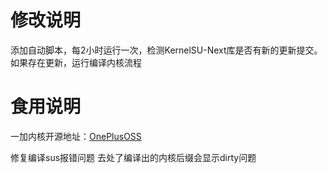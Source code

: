 # 修改说明
添加自动脚本，每2小时运行一次，检测KernelSU-Next库是否有新的更新提交。如果存在更新，运行编译内核流程

# 食用说明
一加内核开源地址：[OnePlusOSS](https://github.com/OnePlusOSS/kernel_manifest)

修复编译sus报错问题
去处了编译出的内核后缀会显示dirty问题
